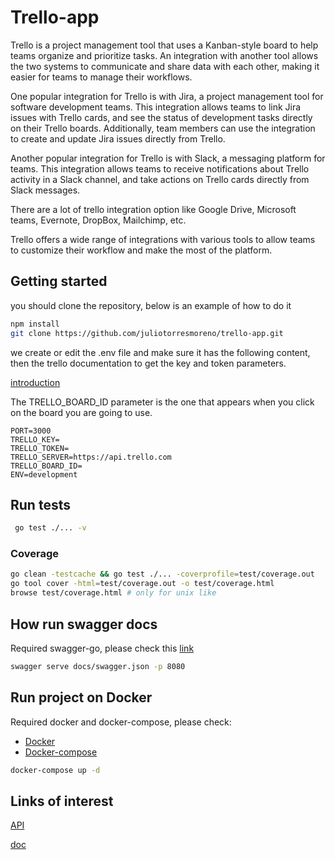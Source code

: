 
# Trello-app

  
Trello is a project management tool that uses a Kanban-style board to help teams organize and prioritize tasks. An integration with another tool allows the two systems to communicate and share data with each other, making it easier for teams to manage their workflows.

  

One popular integration for Trello is with Jira, a project management tool for software development teams. This integration allows teams to link Jira issues with Trello cards, and see the status of development tasks directly on their Trello boards. Additionally, team members can use the integration to create and update Jira issues directly from Trello.

  

Another popular integration for Trello is with Slack, a messaging platform for teams. This integration allows teams to receive notifications about Trello activity in a Slack channel, and take actions on Trello cards directly from Slack messages.

  

There are a lot of trello integration option like Google Drive, Microsoft teams, Evernote, DropBox, Mailchimp, etc.

  

Trello offers a wide range of integrations with various tools to allow teams to customize their workflow and make the most of the platform.

  

## Getting started

you should clone the repository, below is an example of how to do it

```bash
npm install
git clone https://github.com/juliotorresmoreno/trello-app.git
```

we create or edit the .env file and make sure it has the following content, then the trello documentation to get the key and token parameters.

[introduction](https://developer.atlassian.com/cloud/trello/guides/rest-api/api-introduction/)

The TRELLO_BOARD_ID parameter is the one that appears when you click on the board you are going to use.

  

```
PORT=3000
TRELLO_KEY=
TRELLO_TOKEN=
TRELLO_SERVER=https://api.trello.com
TRELLO_BOARD_ID=
ENV=development
```

## Run tests
```bash
 go test ./... -v
```
### Coverage
```bash
go clean -testcache && go test ./... -coverprofile=test/coverage.out
go tool cover -html=test/coverage.out -o test/coverage.html
browse test/coverage.html # only for unix like
```

## How run swagger docs
Required swagger-go, please check this [link](https://goswagger.io/install.html)
```bash
swagger serve docs/swagger.json -p 8080
```

## Run project on Docker
Required docker and docker-compose, please check:
* [Docker](https://docs.docker.com/get-docker/)
* [Docker-compose](https://docs.docker.com/compose/install/)
```bash
docker-compose up -d
```

## Links of interest

[API](http://localhost:3000)

[doc](http://localhost:3000/api/v1/docs)

